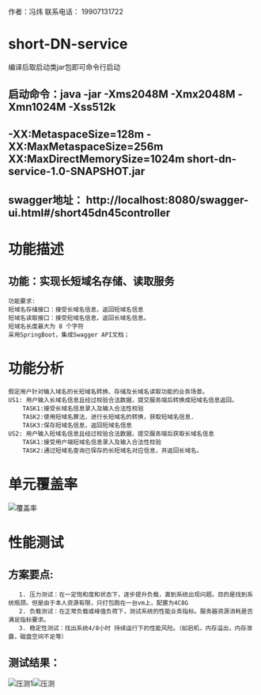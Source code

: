作者：冯炜  联系电话： 19907131722
# short-DN-service
  编译后取启动类jar包即可命令行启动
 ## 启动命令：java -jar -Xms2048M -Xmx2048M -Xmn1024M -Xss512k 

 ## -XX:MetaspaceSize=128m -XX:MaxMetaspaceSize=256m XX:MaxDirectMemorySize=1024m short-dn-service-1.0-SNAPSHOT.jar

 ## swagger地址： http://localhost:8080/swagger-ui.html#/short45dn45controller
# 功能描述
  ##  功能：实现长短域名存储、读取服务
    功能要求: 
    短域名存储接口：接受长域名信息，返回短域名信息
    短域名读取接口：接受短域名信息，返回长域名信息。
    短域名长度最大为 8 个字符
    采用SpringBoot，集成Swagger API文档；

# 功能分析
    假定用户针对输入域名的长短域名转换、存储及长域名读取功能的业务场景。
    US1: 用户输入长域名信息且经过校验合法数据，提交服务端后转换成短域名信息返回。
        TASK1:接受长域名信息录入及输入合法性校验
        TASK2:使用短域名算法，进行长短域名的转换，获取短域名信息.
        TASK3:保存短域名信息，返回短域名信息
    US2: 用户输入短域名信息且经过校验合法数据，提交服务端后获取长域名信息
        TASK1:接受用户端短域名信息录入及输入合法性校验
        TASK2:通过短域名查询已保存的长短域名对应信息，并返回长域名。
# 单元覆盖率
![覆盖率](F:\Idea_workspace\HS\short-dn-service\覆盖率.JPG)

# 性能测试
## 方案要点:
       1. 压力测试：在一定饱和度和状态下，逐步提升负载，直到系统出现问题。目的是找到系统瓶颈。但是由于本人资源有限，只打包跑在一台vm上，配置为4C8G
       2. 负载测试：在正常负载或峰值负荷下，测试系统的性能业务指标。服务器资源消耗是否满足指标要求。
       3. 稳定性测试：找出系统4/8小时 持续运行下的性能风险。（如宕机，内存溢出，内存泄露，磁盘空间不足等）
## 测试结果：

![压测1](F:\Idea_workspace\HS\short-dn-service\压测1.JPG)![压测](F:\Idea_workspace\HS\short-dn-service\压测.jpg)

​      

